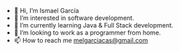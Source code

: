 - 👋 Hi, I’m Ismael García
- 👀 I’m interested in software development.
- 🌱 I’m currently learning Java & Full Stack development.
- 💞️ I’m looking to work as a programmer from home.
- 📫 How to reach me melgarciacas@gmail.com

<!---
IsmaGarciaC/IsmaGarciaC is a ✨ special ✨ repository because its `README.md` (this file) appears on your GitHub profile.
You can click the Preview link to take a look at your changes.
--->
